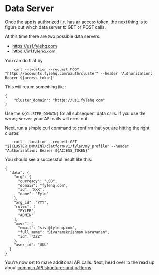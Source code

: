 # Data Server

Once the app is authorized i.e. has an access token, the next thing is to figure out which data server to GET or POST calls.

At this time there are two possible data servers:
* https://us1.fylehq.com
* https://in1.fylehq.com 


You can do that by 

```
    curl --location --request POST "https://accounts.fylehq.com/oauth/cluster" --header 'Authorization: Bearer ${access_token}'
```

This will return something like:

```
{
    "cluster_domain": "https://us1.fylehq.com"
}
```

Use the `${CLUSTER_DOMAIN}` for all subsequent data calls. If you use the wrong server, your API calls will error out.

Next, run a simple curl command to confirm that you are hitting the right cluster.

```
    curl --location --request GET "${CLUSTER_DOMAIN}/platform/v1/fyler/my_profile" --header "Authorization: Bearer ${ACCESS_TOKEN}"
```

You should see a successful result like this:

```
{
  "data": {
    "org": {
      "currency": "USD",
      "domain": "fylehq.com",
      "id": "XXX",
      "name": "Fyle"
    },
    "org_id": "YYY",
    "roles": [
      "FYLER",
      "ADMIN"
    ],
    "user": {
      "email": "siva@fylehq.com",
      "full_name": "Sivaramakrishnan Narayanan",
      "id": "ZZZ"
    },
    "user_id": "UUU"
  }
}
```

You're now set to make additional API calls. Next, head over to the read up about [common API structures and patterns](./concepts/api-patterns.md).